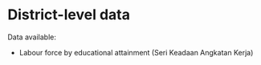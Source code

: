 # District-level data

Data available:
- Labour force by educational attainment (Seri Keadaan Angkatan Kerja)
